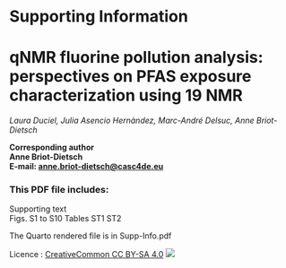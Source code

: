 
# Supporting Information

# qNMR fluorine pollution analysis:  <br>  perspectives on PFAS exposure characterization using 19 NMR

*Laura Duciel, Julia Asencio Hernàndez, Marc-André Delsuc, Anne Briot-Dietsch*

**Corresponding author**   
**Anne Briot-Dietsch**   
**E-mail: anne.briot-dietsch@casc4de.eu**

### This PDF file includes:
Supporting text   
Figs. S1 to S10
Tables ST1 ST2

The Quarto rendered file is in Supp-Info.pdf 

Licence : [CreativeCommon CC BY-SA 4.0](https://creativecommons.org/licenses/by-sa/4.0/) ![](https://licensebuttons.net/i/l/by-sa/ffffff/00/00/00/88x31.png) 
